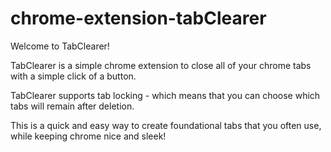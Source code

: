 # chrome-extension-tabClearer

Welcome to TabClearer!

TabClearer is a simple chrome extension to close all of your chrome tabs with a simple click of a button.

TabClearer supports tab locking - which means that you can choose which tabs will remain after deletion. 

This is a quick and easy way to create foundational tabs that you often use, while keeping chrome nice and sleek!
